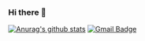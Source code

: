 ### Hi there 👋

<!--
**7dudtj/7dudtj** is a ✨ _special_ ✨ repository because its `README.md` (this file) appears on your GitHub profile.

Here are some ideas to get you started:

- 🔭 I’m currently working on ...
- 🌱 I’m currently learning ...
- 👯 I’m looking to collaborate on ...
- 🤔 I’m looking for help with ...
- 💬 Ask me about ...
- 📫 How to reach me: ...
- 😄 Pronouns: ...
- ⚡ Fun fact: ...
-->

[![Anurag's github stats](https://github-readme-stats.vercel.app/api?username=7dudtj)](https://github.com/anuraghazra/github-readme-stats)
[![Gmail Badge](https://img.shields.io/badge/Gmail-d14836?style=flat-square&logo=Gmail&logoColor=white&link=mailto:7dudtj@gmail.com)](mailto:7dudtj01@gmail.com)
